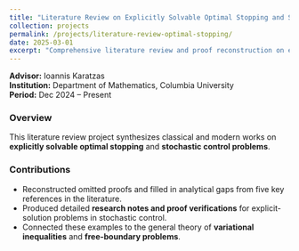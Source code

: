 ```yaml
---
title: "Literature Review on Explicitly Solvable Optimal Stopping and Stochastic Control Problems"
collection: projects
permalink: /projects/literature-review-optimal-stopping/
date: 2025-03-01
excerpt: "Comprehensive literature review and proof reconstruction on explicit solutions of optimal stopping and stochastic control problems."
---
```

**Advisor:** Ioannis Karatzas  
**Institution:** Department of Mathematics, Columbia University  
**Period:** Dec 2024 – Present  

### Overview
This literature review project synthesizes classical and modern works on **explicitly solvable optimal stopping** and **stochastic control problems**.

### Contributions
- Reconstructed omitted proofs and filled in analytical gaps from five key references in the literature.  
- Produced detailed **research notes and proof verifications** for explicit-solution problems in stochastic control.  
- Connected these examples to the general theory of **variational inequalities** and **free-boundary problems**.  

